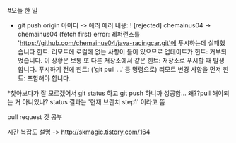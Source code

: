 #오늘 한 일
* git push origin 아이디 -> 에러 
에러 내용:
 ! [rejected]        chemainus04 -> chemainus04 (fetch first)
error: 레퍼런스를 'https://github.com/chemainus04/java-racingcar.git'에 푸시하는데 실패했습니다
힌트: 리모트에 로컬에 없는 사항이 들어 있으므로 업데이트가
힌트: 거부되었습니다. 이 상황은 보통 또 다른 저장소에서 같은
힌트: 저장소로 푸시할 때 발생합니다.  푸시하기 전에
힌트: ('git pull ...' 등 명령으로) 리모트 변경 사항을 먼저
힌트: 포함해야 합니다.

*찾아보다가 잘 모르겠어서 git status 하고 git push 하니까 성공함...
왜??pull 해야되는 거 아니었나? status 결과는 '현재 브랜치 step1' 이라고 뜸

pull request 
깃 공부

시간 복잡도 설명 -> http://skmagic.tistory.com/164
